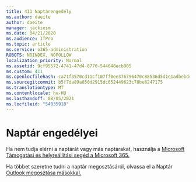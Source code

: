 ```yaml
---
title: 411 Naptárengedély
ms.author: daeite
author: daeite
manager: jackiesm
ms.date: 04/21/2020
ms.audience: ITPro
ms.topic: article
ms.service: o365-administration
ROBOTS: NOINDEX, NOFOLLOW
localization_priority: Normal
ms.assetid: 9cf95572-4741-47d4-8770-544648ecb905
ms.custom: 411
ms.openlocfilehash: ca71f3570cd11cf107ff0ee376796470c88536d5d1e1adbebd4d816ea470d5f3
ms.sourcegitcommit: b5f7da89a650d2915dc652449623c78be6247175
ms.translationtype: MT
ms.contentlocale: hu-HU
ms.lasthandoff: 08/05/2021
ms.locfileid: "54035918"
---
```

# <a name="calendar-permissions"></a>Naptár engedélyei

Ha nem tudja elérni a naptárát vagy más naptárakat, használja a [Microsoft Támogatási és helyreállítási segéd a Microsoft 365.](https://diagnostics.office.com/)
  
Ha többet szeretne tudni a naptár megosztásáról, olvassa el a Naptár [Outlook megosztása másokkal.](https://support.office.com/article/353ed2c1-3ec5-449d-8c73-6931a0adab88.aspx)
  

